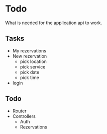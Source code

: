 # Todo

What is needed for the application api to work.

## Tasks
* My rezervations
* New rezervation
    * pick location
    * pick service
    * pick date
    * pick time
* login

## Todo
* Router
* Controllers
    * Auth
    * Rezervations